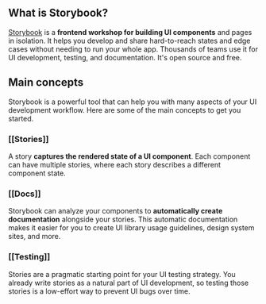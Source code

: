 ## What is Storybook?
[Storybook](https://storybook.js.org/docs/get-started) is a **frontend workshop for building UI components** and pages in isolation. It helps you develop and share hard-to-reach states and edge cases without needing to run your whole app. Thousands of teams use it for UI development, testing, and documentation. It's open source and free.

## Main concepts
Storybook is a powerful tool that can help you with many aspects of your UI development workflow. Here are some of the main concepts to get you started.
### [[Stories]]
A story **captures the rendered state of a UI component**. Each component can have multiple stories, where each story describes a different component state.
### [[Docs]]
Storybook can analyze your components to **automatically create documentation** alongside your stories. This automatic documentation makes it easier for you to create UI library usage guidelines, design system sites, and more.
### [[Testing]]
Stories are a pragmatic starting point for your UI testing strategy. You already write stories as a natural part of UI development, so testing those stories is a low-effort way to prevent UI bugs over time.
